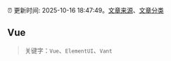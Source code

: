 :alarm_clock: 更新时间: 2025-10-16 18:47:49。[文章来源](/README.md)、[文章分类](/TAGS.md)

## Vue


> 关键字：`Vue`、`ElementUI`、`Vant`




